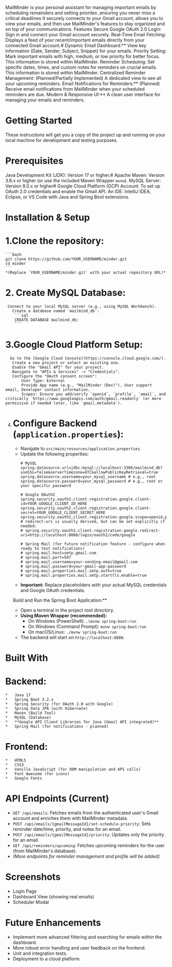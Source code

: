 MailMinder is your personal assistant for managing important emails by scheduling remainders and setting priorites ,ensuring you never miss a critical deadlines
 It securely connects to your Gmail account, allows you to view your emails, and then use MailMinder's features to stay organized and on top of your communications.
  Features
 Secure Google OAuth 2.0 Login: Sign in and connect your Gmail account securely.
 Real-Time Email Fetching: Displays a feed of your recent/important emails directly from your connected Gmail account.# Dynamic Email Dashboard:** View key information (Date, Sender, Subject, Snippet) for your emails.
 Priority Setting: Mark important emails with high, medium, or low priority for better focus. This information is stored within MailMinder.
 Reminder Scheduling: Set specific dates, times, and custom notes for reminders on crucial emails. This information is stored within MailMinder.
 Centralized Reminder Management: (Planned/Partially Implemented) A dedicated view to see all your upcoming reminders.
 Email Notifications for Reminders:** (Planned) Receive email notifications from MailMinder when your scheduled reminders are due.
 Modern & Responsive UI:** A clean user interface for managing your emails and reminders.

# Getting Started

 These instructions will get you a copy of the project up and running on your local machine for development and testing purposes.

# Prerequisites
 Java Development Kit (JDK): Version 17 or higher.# Apache Maven: Version 3.6.x or higher (or use the included Maven Wrapper `mvnw`).
MySQL Server: Version 8.0.x or higher# Google Cloud Platform (GCP) Account: To set up OAuth 2.0 credentials and enable the Gmail API.
 An IDE: IntelliJ IDEA, Eclipse, or VS Code with Java and Spring Boot extensions.

# Installation & Setup
# 1.Clone the repository:
    ```bash
    git clone https://github.com/YOUR_USERNAME/minder.git 
    cd minder
    ```
    *(Replace `YOUR_USERNAME/minder.git` with your actual repository URL)*

 # 2. Create MySQL Database:
     Connect to your local MySQL server (e.g., using MySQL Workbench).
       Create a database named `mailmind_db`:
        ```sql
        CREATE DATABASE mailmind_db;
        ```

# 3.Google Cloud Platform Setup:
      Go to the [Google Cloud Console](https://console.cloud.google.com/).
       Create a new project or select an existing one.
       Enable the "Gmail API" for your project.
       Navigate to "APIs & Services" -> "Credentials".
       Configure the "OAuth consent screen":
           User Type: External
           Provide App name (e.g., "MailMinder (Dev)"), User support email, Developer contact information.
           Scopes: Ensure you add/verify `openid`, `profile`, `email`, and critically `https://www.googleapis.com/auth/gmail.readonly` (or more permissive if needed later, like `gmail.metadata`).
      

4.  # Configure Backend (`application.properties`):
    *   Navigate to `src/main/resources/application.properties`.
    *   Update the following properties:
        ```properties
        # MySQL
        spring.datasource.url=jdbc:mysql://localhost:3306/mailmind_db?useSSL=false&serverTimezone=UTC&allowPublicKeyRetrieval=true
        spring.datasource.username=your_mysql_username # e.g., root
        spring.datasource.password=your_mysql_password # e.g., root or your specific password

        # Google OAuth2
        spring.security.oauth2.client.registration.google.client-id=YOUR_GOOGLE_CLIENT_ID_HERE
        spring.security.oauth2.client.registration.google.client-secret=YOUR_GOOGLE_CLIENT_SECRET_HERE
        spring.security.oauth2.client.registration.google.scope=openid,profile,email,https://www.googleapis.com/auth/gmail.readonly
        # redirect-uri is usually derived, but can be set explicitly if needed:
        # spring.security.oauth2.client.registration.google.redirect-uri=http://localhost:8080/login/oauth2/code/google

        # Spring Mail (for future notification feature - configure when ready to test notifications)
        # spring.mail.host=smtp.gmail.com
        # spring.mail.port=587
        # spring.mail.username=your-sending-email@gmail.com
        # spring.mail.password=your-gmail-app-password
        # spring.mail.properties.mail.smtp.auth=true
        # spring.mail.properties.mail.smtp.starttls.enable=true
        ```
    *   **Important:** Replace placeholders with your actual MySQL credentials and Google OAuth credentials.

    Build and Run the Spring Boot Application:**
    *   Open a terminal in the project root directory.
    *   **Using Maven Wrapper (recommended):**
        *   On Windows (PowerShell): `.\mvnw spring-boot:run`
        *   On Windows (Command Prompt): `mvnw spring-boot:run`
        *   On macOS/Linux: `./mvnw spring-boot:run`
    *   The backend will start on `http://localhost:8080`.

# Built With

 # Backend:
    *   Java 17
    *   Spring Boot 3.2.x
    *   Spring Security (for OAuth 2.0 with Google)
    *   Spring Data JPA (with Hibernate)
    *   Maven (Build Tool)
    *   MySQL (Database)
    *   **Google API Client Libraries for Java (Gmail API integrated)**
    *   Spring Mail (for notifications - planned)
  # Frontend:
    *   HTML5
    *   CSS3
    *   Vanilla JavaScript (for DOM manipulation and API calls)
    *   Font Awesome (for icons)
    *   Google Fonts

# API Endpoints (Current)

*   `GET /api/emails`: Fetches emails from the authenticated user's Gmail account and enriches them with MailMinder metadata.
*   `POST /api/emails/{gmailMessageId}/set-schedule-priority`: Sets reminder date/time, priority, and notes for an email.
*   `POST /api/emails/{gmailMessageId}/priority`: Updates only the priority for an email.
*   `GET /api/reminders/upcoming`: Fetches upcoming reminders for the user (from MailMinder's database).
*   _(More endpoints for reminder management and profile will be added)_

# Screenshots 
*   Login Page
*   Dashboard View (showing real emails)
*   Scheduler Modal

# Future Enhancements
*   Implement more advanced filtering and searching for emails within the dashboard.
*   More robust error handling and user feedback on the frontend.
*   Unit and integration tests.
*   Deployment to a cloud platform.
